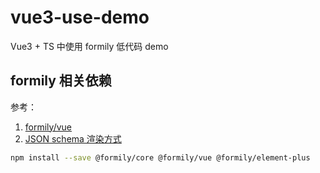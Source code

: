# vue3-use-demo

Vue3 + TS 中使用 formily 低代码 demo

## formily 相关依赖

参考：

1. [formily/vue](https://vue.formilyjs.org/)
2. [JSON schema 渲染方式](https://vue.formilyjs.org/api/components/schema-field-with-schema.html#%E6%8F%8F%E8%BF%B0)

```bash
npm install --save @formily/core @formily/vue @formily/element-plus
```
